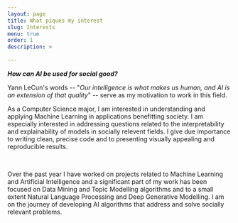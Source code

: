 ```yaml
---
layout: page
title: What piques my interest
slug: Interests
menu: true
order: 1
description: >
   
---
```

  **_How can AI be used for social good?_**

Yann LeCun's words -- "*Our intelligence is what makes us human, and AI is an extension of that quality*" -- serve as my motivation to work in this field. 

As a Computer Science major, I am interested in understanding and applying Machine Learning in applications benefitting society. I am especially interested in addressing questions related to the interpretability and explainability of models in socially relevent fields. I give due importance to writing clean, precise code and to presenting visually appealing and reproducible results. 

<br> 

Over the past year I have worked on projects related to Machine Learning and Artificial Intelligence and a significant part of my work has been focused on Data Mining and Topic Modelling algorithms and to a small extent Natural Language Processing and Deep Generative Modelling. I am on the journey of developing AI algorithms that address and solve socially relevant problems. 


